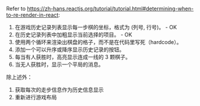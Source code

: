 Refer to https://zh-hans.reactjs.org/tutorial/tutorial.html#determining-when-to-re-render-in-react:
1. 在游戏历史记录列表显示每一步棋的坐标，格式为 (列号, 行号)。 - OK
2. 在历史记录列表中加粗显示当前选择的项目。 - OK
3. 使用两个循环来渲染出棋盘的格子，而不是在代码里写死（hardcode）。
4. 添加一个可以升序或降序显示历史记录的按钮。
5. 每当有人获胜时，高亮显示连成一线的 3 颗棋子。
6. 当无人获胜时，显示一个平局的消息。


除上述外：
1. 获取每次的走步信息作为历史信息显示
2. 重新进行游戏布局

